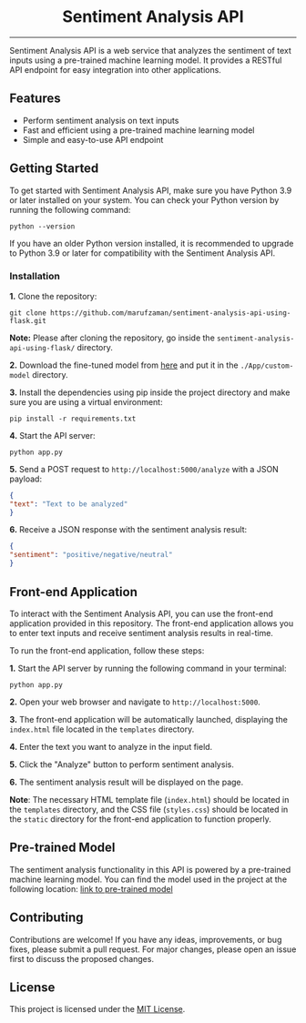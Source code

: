 # <center>Sentiment Analysis API</center>

<hr>

Sentiment Analysis API is a web service that analyzes the sentiment of text inputs using a pre-trained machine learning
model. It provides a RESTful API endpoint for easy integration into other applications.

## Features

- Perform sentiment analysis on text inputs
- Fast and efficient using a pre-trained machine learning model
- Simple and easy-to-use API endpoint

## Getting Started

To get started with Sentiment Analysis API, make sure you have Python 3.9 or later installed on your system. You can
check your Python version by running the following command:

```shell
python --version
```

If you have an older Python version installed, it is recommended to upgrade to Python 3.9 or later for compatibility
with the Sentiment Analysis API.

### Installation

**1.** Clone the repository:

   ```shell
   git clone https://github.com/marufzaman/sentiment-analysis-api-using-flask.git
   ```

**Note:** Please after cloning the repository, go inside the `sentiment-analysis-api-using-flask/` directory.

**2.** Download the fine-tuned model
from [here](https://drive.google.com/file/d/1GU55SpGh3TzlqrvkmvqEGPDBuSLdYMlu) and put it in
the `./App/custom-model` directory.

**3.** Install the dependencies using pip inside the project directory and make sure you are using a virtual
environment:

   ```shell
   pip install -r requirements.txt
   ```

**4.** Start the API server:

   ```shell
   python app.py
   ```

**5.** Send a POST request to `http://localhost:5000/analyze` with a JSON payload:

   ```json
   {
  "text": "Text to be analyzed"
}
   ```

**6.** Receive a JSON response with the sentiment analysis result:

   ```json
   {
  "sentiment": "positive/negative/neutral"
}
   ```

## Front-end Application

To interact with the Sentiment Analysis API, you can use the front-end application provided in this repository. The
front-end application allows you to enter text inputs and receive sentiment analysis results in real-time.

To run the front-end application, follow these steps:

**1.** Start the API server by running the following command in your terminal:

   ```shell
   python app.py
   ```

**2.** Open your web browser and navigate to `http://localhost:5000`.

**3.** The front-end application will be automatically launched, displaying the `index.html` file located in
the `templates` directory.

**4.** Enter the text you want to analyze in the input field.

**5.** Click the "Analyze" button to perform sentiment analysis.

**6.** The sentiment analysis result will be displayed on the page.

**Note**: The necessary HTML template file (`index.html`) should be located in the `templates` directory, and the CSS
file (`styles.css`) should be located in the `static` directory for the front-end application to function properly.

## Pre-trained Model

The sentiment analysis functionality in this API is powered by a pre-trained machine learning model. You can find the
model used in the project at the following
location: [link to pre-trained model](https://huggingface.co/StatsGary/setfit-ft-sentinent-eval)

## Contributing

Contributions are welcome! If you have any ideas, improvements, or bug fixes, please submit a pull request. For major
changes, please open an issue first to discuss the proposed changes.

## License

This project is licensed under the [MIT License](LICENSE).

```
